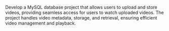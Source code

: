 Develop a MySQL database project that allows users to upload and store videos, providing seamless access for users to watch uploaded videos. The project handles video metadata, storage, and retrieval, ensuring efficient video management and playback.
